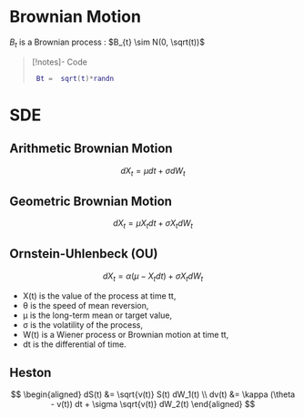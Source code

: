 # Brownian Motion

$B_t$ is a Brownian process  : $B_{t} \sim N(0, \sqrt(t))$

>[!notes]- Code
>```matlab
>  Bt =  sqrt(t)*randn
>```


# SDE
## Arithmetic Brownian Motion

$$ dX_t = μdt + σdW_t $$
## Geometric Brownian Motion

$$ dX_t = \mu X_tdt + \sigma X_tdW_t $$
## Ornstein-Uhlenbeck (OU)

$$ dX_t = \alpha (\mu-X_tdt) + \sigma X_tdW_t $$
- X(t) is the value of the process at time tt,
- θ is the speed of mean reversion,
- μ is the long-term mean or target value,
- σ is the volatility of the process,
- W(t) is a Wiener process or Brownian motion at time tt,
- dt is the differential of time.

## Heston
$$
\begin{aligned}
dS(t) &= \sqrt{v(t)} S(t) dW_1(t) \\
dv(t) &= \kappa (\theta - v(t)) dt + \sigma \sqrt{v(t)} dW_2(t)
\end{aligned}
$$
